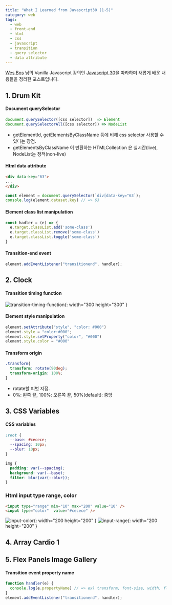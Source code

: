 ```yaml
---
title: "What I Learned from Javascript30 (1~5)"
category: web  
tags:
  - web
  - front-end
  - html
  - css
  - javascript
  - transition
  - query selector
  - data attribute 
---
```


[Wes Bos](https://github.com/wesbos) 님의 Vanilla Javascript 강의인 [Javascript 30](https://javascript30.com)을 따라하며 새롭게 배운 내용들을 정리한 포스트입니다.
 
## 1. Drum Kit

#### Document querySelector
```javascript
document.querySelector([css selector])  => Element
document.querySelectorAll([css selector]) => NodeList
```
- getElementId, getElementsByClassName 등에 비해 css selector 사용할 수 있다는 장점.    
- getElementsByClassName 이 반환하는 HTMLCollection 은 실시간(live), NodeList는 정적(non-live)

#### Html data attribute
```html
<div data-key="63">
...
</div>
```

```javascript
const element = document.querySelector(`div[data-key="63`);
console.log(element.dataset.key) // => 63
```

#### Element class list manipulation
```javascript
const hadler = (e) => {
  e.target.classList.add('some-class')
  e.target.classList.remove('some-class')
  e.target.classList.toggle('some-class')
}
``` 


#### Transition-end event
```javascript
element.addEventListener("transitionend", handler);
```


## 2. Clock

#### Transition timing function
![transition-timing-function]({{site.url}}{{site.baseurl}}/assets/images/javascript30/transition_timing_function.png){: width="300 height="300" }

#### Element style manipulation
```javascript
element.setAttribute("style", "color: #000")
element.style = "color:#000";
element.style.setProperty("color", "#000")
element.style.color = "#000"
```

#### Transform origin
```css
.transform{
  transform: rotate(90deg);
  transform-origin: 100%;
}
```
- rotate할 피벗 지점.  
- 0%: 왼쪽 끝, 100%: 오른쪽 끝, 50%(default): 중앙 

## 3. CSS Variables

#### CSS variables
```css
:root {
  --base: #cecece;
  --spacing: 10px;
  --blur: 10px;
}

img {
  padding: var(--spacing);
  background: var(--base);
  filter: blur(var(--blur));
}
```

### Html input type range, color
```html
<input type="range" min="10" max="200" value="10" />
<input type="color"  value="#cecece" />
```
![input-color]({{site.url}}{{site.baseurl}}/assets/images/javascript30/input_range.png){: width="200 height="200" }
![input-range]({{site.url}}{{site.baseurl}}/assets/images/javascript30/input_color.png){: width="200 height="200" }

## 4. Array Cardio 1


## 5. Flex Panels Image Gallery

#### Transition event property name
```javascript
function handler(e) {
  console.log(e.propertyName) // => ex) transform, font-size, width, flex-grow, ...
}
element.addEventListener("transitionend", handler);
```